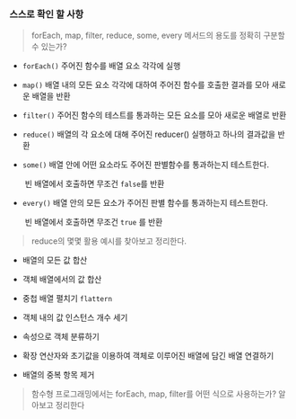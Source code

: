 ### 스스로 확인 할 사항

> forEach, map, filter, reduce, some, every 메서드의 용도를 정확히 구분할 수 있는가?

- `forEach()` 주어진 함수를 배열 요소 각각에 실행

- `map()`  배열 내의 모든 요소 각각에 대하여 주어진 함수를 호출한 결과를 모아 새로운 배열을 반환

- `filter()`  주어진 함수의 테스트를 통과하는 모든 요소를 모아 새로운 배열로 반환

- `reduce()` 배열의 각 요소에 대해 주어진 reducer() 실행하고 하나의 결과값을 반환

- `some()` 배열 안에 어떤 요소라도 주어진 판별함수를 통과하는지 테스트한다. 

  ​			  빈 배열에서 호출하면 무조건 `false`를 반환

- `every()` 배열 안의 모든 요소가 주어진 판별 함수를 통과하는지 테스트한다. 

  ​				빈 배열에서 호출하면 무조건 `true` 를 반환


>  reduce의 몇몇 활용 예시를 찾아보고 정리한다.

- 배열의 모든 값 합산

- 객체 배열에서의 값 합산

- 중첩 배열 펼치기 `flattern`

- 객체 내의 값 인스턴스 개수 세기

- 속성으로 객체 분류하기

- 확장 연산자와 초기값을 이용하여 객체로 이루어진 배열에 담긴 배열 연결하기

- 배열의 중복 항목 제거

  

>  함수형 프로그래밍에서는 forEach, map, filter를 어떤 식으로 사용하는가? 알아보고 정리한다

